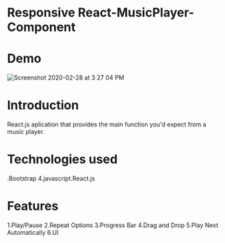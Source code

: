 # Responsive React-MusicPlayer-Component

# Demo
![Screenshot 2020-02-28 at 3 27 04 PM](https://user-images.githubusercontent.com/59835359/75547660-6a455180-5a51-11ea-8f51-0203c3a7be36.png)


# Introduction
React.js aplication that provides the main function you'd expect from a music player.

# Technologies used
.Bootstrap 4.javascript.React.js

# Features
1.Play/Pause
2.Repeat Options
3.Progress Bar
4.Drag and Drop 
5.Play Next Automatically 
6.UI


